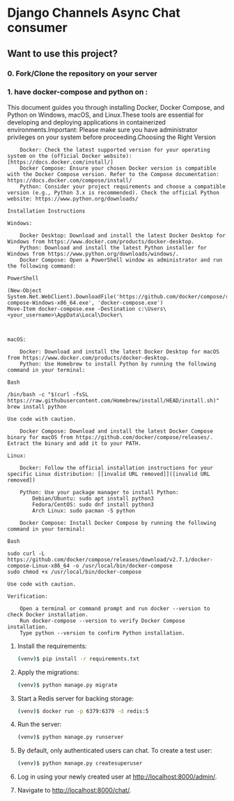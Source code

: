 # Django Channels Async Chat consumer


## Want to use this project?

### 0. Fork/Clone the repository on your server 

### 1. have docker-compose and python on :
This document guides you through installing Docker, Docker Compose, and Python on Windows, macOS, and Linux.These tools are essential for developing and deploying applications in containerized environments.Important: Please make sure you have administrator privileges on your system before proceeding.Choosing the Right Version
    
        Docker: Check the latest supported version for your operating system on the (official Docker website): [https://docs.docker.com/install/]
        Docker Compose: Ensure your chosen Docker version is compatible with the Docker Compose version. Refer to the Compose documentation: https://docs.docker.com/compose/install/
        Python: Consider your project requirements and choose a compatible version (e.g., Python 3.x is recommended). Check the official Python website: https://www.python.org/downloads/
    
    Installation Instructions
    
    Windows:
    
        Docker Desktop: Download and install the latest Docker Desktop for Windows from https://www.docker.com/products/docker-desktop.
        Python: Download and install the latest Python installer for Windows from https://www.python.org/downloads/windows/.
        Docker Compose: Open a PowerShell window as administrator and run the following command:
    
    PowerShell
    
    (New-Object System.Net.WebClient).DownloadFile('https://github.com/docker/compose/releases/download/v2.7.1/docker-compose-Windows-x86_64.exe', 'docker-compose.exe')
    Move-Item docker-compose.exe -Destination c:\Users\<your_username>\AppData\Local\Docker\
    

    
    macOS:
    
        Docker: Download and install the latest Docker Desktop for macOS from https://www.docker.com/products/docker-desktop.
        Python: Use Homebrew to install Python by running the following command in your terminal:
    
    Bash
    
    /bin/bash -c "$(curl -fsSL https://raw.githubusercontent.com/Homebrew/install/HEAD/install.sh)"
    brew install python
    
    Use code with caution.
    
        Docker Compose: Download and install the latest Docker Compose binary for macOS from https://github.com/docker/compose/releases/. Extract the binary and add it to your PATH.
    
    Linux:
    
        Docker: Follow the official installation instructions for your specific Linux distribution: [[invalid URL removed]]([invalid URL removed])
    
        Python: Use your package manager to install Python:
            Debian/Ubuntu: sudo apt install python3
            Fedora/CentOS: sudo dnf install python3
            Arch Linux: sudo pacman -S python
    
        Docker Compose: Install Docker Compose by running the following command in your terminal:
    
    Bash
    
    sudo curl -L https://github.com/docker/compose/releases/download/v2.7.1/docker-compose-Linux-x86_64 -o /usr/local/bin/docker-compose
    sudo chmod +x /usr/local/bin/docker-compose
    
    Use code with caution.
    
    Verification:
    
        Open a terminal or command prompt and run docker --version to check Docker installation.
        Run docker-compose --version to verify Docker Compose installation.
        Type python --version to confirm Python installation.

1. Install the requirements:

    ```sh
    (venv)$ pip install -r requirements.txt
    ```

1. Apply the migrations:

    ```sh
    (venv)$ python manage.py migrate
    ```

1. Start a Redis server for backing storage:

    ```sh
    (venv)$ docker run -p 6379:6379 -d redis:5
    ```

1. Run the server:

    ```sh
    (venv)$ python manage.py runserver
    ```

1. By default, only authenticated users can chat. To create a test user:

    ```sh
    (venv)$ python manage.py createsuperuser
    ```

1. Log in using your newly created user at [http://localhost:8000/admin/](http://localhost:8000/admin/).

1. Navigate to [http://localhost:8000/chat/](http://localhost:8000/chat/).
